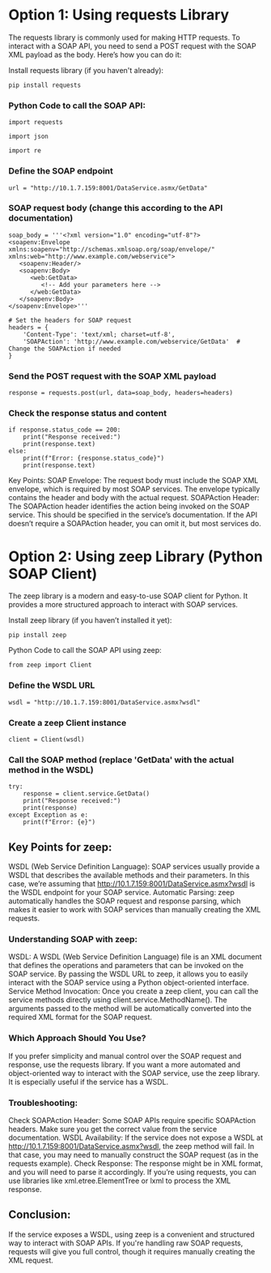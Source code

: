 # Option 1: Using requests Library
The requests library is commonly used for making HTTP requests. To interact with a SOAP API, you need to send a POST request with the SOAP XML payload as the body. Here’s how you can do it:

Install requests library (if you haven't already):
```
pip install requests
```
### Python Code to call the SOAP API:
```
import requests

import json

import re
```

### Define the SOAP endpoint
```
url = "http://10.1.7.159:8001/DataService.asmx/GetData"
```

### SOAP request body (change this according to the API documentation)
```
soap_body = '''<?xml version="1.0" encoding="utf-8"?>
<soapenv:Envelope xmlns:soapenv="http://schemas.xmlsoap.org/soap/envelope/" xmlns:web="http://www.example.com/webservice">
   <soapenv:Header/>
   <soapenv:Body>
      <web:GetData>
         <!-- Add your parameters here -->
      </web:GetData>
   </soapenv:Body>
</soapenv:Envelope>'''

# Set the headers for SOAP request
headers = {
    'Content-Type': 'text/xml; charset=utf-8',
    'SOAPAction': 'http://www.example.com/webservice/GetData'  # Change the SOAPAction if needed
}
```

### Send the POST request with the SOAP XML payload
```
response = requests.post(url, data=soap_body, headers=headers)
```

### Check the response status and content
```
if response.status_code == 200:
    print("Response received:")
    print(response.text)
else:
    print(f"Error: {response.status_code}")
    print(response.text)
```
Key Points:
SOAP Envelope: The request body must include the SOAP XML envelope, which is required by most SOAP services. The envelope typically contains the header and body with the actual request.
SOAPAction Header: The SOAPAction header identifies the action being invoked on the SOAP service. This should be specified in the service’s documentation. If the API doesn’t require a SOAPAction header, you can omit it, but most services do.




# Option 2: Using zeep Library (Python SOAP Client)
The zeep library is a modern and easy-to-use SOAP client for Python. It provides a more structured approach to interact with SOAP services.

Install zeep library (if you haven’t installed it yet):
```
pip install zeep
```
Python Code to call the SOAP API using zeep:
```
from zeep import Client
```

### Define the WSDL URL
```
wsdl = "http://10.1.7.159:8001/DataService.asmx?wsdl"
```

### Create a zeep Client instance
```
client = Client(wsdl)
```

### Call the SOAP method (replace 'GetData' with the actual method in the WSDL)
```
try:
    response = client.service.GetData()
    print("Response received:")
    print(response)
except Exception as e:
    print(f"Error: {e}")

```
    
## Key Points for zeep:
WSDL (Web Service Definition Language): SOAP services usually provide a WSDL that describes the available methods and their parameters. In this case, we’re assuming that http://10.1.7.159:8001/DataService.asmx?wsdl is the WSDL endpoint for your SOAP service.
Automatic Parsing: zeep automatically handles the SOAP request and response parsing, which makes it easier to work with SOAP services than manually creating the XML requests.

### Understanding SOAP with zeep:
WSDL: A WSDL (Web Service Definition Language) file is an XML document that defines the operations and parameters that can be invoked on the SOAP service. By passing the WSDL URL to zeep, it allows you to easily interact with the SOAP service using a Python object-oriented interface.
Service Method Invocation: Once you create a zeep client, you can call the service methods directly using client.service.MethodName(). The arguments passed to the method will be automatically converted into the required XML format for the SOAP request.

### Which Approach Should You Use?
If you prefer simplicity and manual control over the SOAP request and response, use the requests library.
If you want a more automated and object-oriented way to interact with the SOAP service, use the zeep library. It is especially useful if the service has a WSDL.

### Troubleshooting:
Check SOAPAction Header: Some SOAP APIs require specific SOAPAction headers. Make sure you get the correct value from the service documentation.
WSDL Availability: If the service does not expose a WSDL at http://10.1.7.159:8001/DataService.asmx?wsdl, the zeep method will fail. In that case, you may need to manually construct the SOAP request (as in the requests example).
Check Response: The response might be in XML format, and you will need to parse it accordingly. If you’re using requests, you can use libraries like xml.etree.ElementTree or lxml to process the XML response.

## Conclusion:
If the service exposes a WSDL, using zeep is a convenient and structured way to interact with SOAP APIs.
If you're handling raw SOAP requests, requests will give you full control, though it requires manually creating the XML request.
